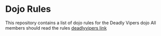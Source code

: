 Dojo Rules
==========

This repository contains a list of dojo rules for the Deadly Vipers dojo
All members should read the rules
[deadlyvipers link](https://github.com/deadlyvipers)
